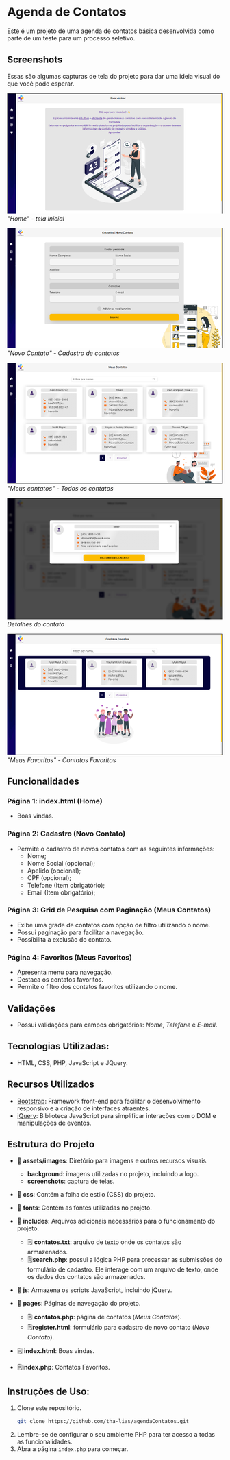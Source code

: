 # Agenda de Contatos

Este é um projeto de uma agenda de contatos básica desenvolvida como parte de um teste para um processo seletivo.

## Screenshots

Essas são algumas capturas de tela do projeto para dar uma ideia visual do que você pode esperar.

![Captura de Tela 5](./assets/images/screenshots/captura5.png)
*"Home" - tela inicial*

![Captura de Tela 2](./assets/images/screenshots/captura2.png)
*"Novo Contato" - Cadastro de contatos*

![Captura de Tela 3](./assets/images/screenshots/captura3.png)
*"Meus contatos" - Todos os contatos*

![Captura de Tela 3](./assets/images/screenshots/captura4.png)
*Detalhes do contato*

![Captura de Tela 1](./assets/images/screenshots/captura1.png)
*"Meus Favoritos" - Contatos Favoritos*

## Funcionalidades

### Página 1: index.html (Home)

- Boas vindas.

### Página 2: Cadastro  (Novo Contato)

- Permite o cadastro de novos contatos com as seguintes informações:
  - Nome;
  - Nome Social (opcional);
  - Apelido (opcional);
  - CPF (opcional);
  - Telefone (Item obrigatório);
  - Email (Item obrigatório);

### Página 3: Grid de Pesquisa com Paginação (Meus Contatos)

- Exibe uma grade de contatos com opção de filtro utilizando o nome.
- Possui paginação para facilitar a navegação.
- Possíbilita a exclusão do contato.

### Página 4: Favoritos (Meus Favoritos)

- Apresenta menu para navegação.
- Destaca os contatos favoritos.
- Permite o filtro dos contatos favoritos utilizando o nome.


## Validações

- Possui validações para campos obrigatórios: *Nome*, *Telefone* e *E-mail*.

## Tecnologias Utilizadas:
- HTML, CSS, PHP, JavaScript e JQuery.

## Recursos Utilizados

- [Bootstrap](https://getbootstrap.com/): Framework front-end para facilitar o desenvolvimento responsivo e a criação de interfaces atraentes.
- [jQuery](https://jquery.com/): Biblioteca JavaScript para simplificar interações com o DOM e manipulações de eventos.



## Estrutura do Projeto

- 📁 **assets/images**: Diretório para imagens e outros recursos visuais.
  - **background**: imagens utilizadas no projeto, incluindo a logo.
  - **screenshots**: captura de telas.
 
- 📁 **css**: Contém a folha de estilo (CSS) do projeto.
- 📁 **fonts**: Contém as fontes utilizadas no projeto.
- 📁 **includes**: Arquivos adicionais necessários para o funcionamento do projeto.
  - 🗒️ **contatos.txt**: arquivo de texto onde os contatos são armazenados.
  - 🗒️**search.php**: possui a lógica PHP para processar as submissões do formulário de cadastro. Ele interage com um arquivo de texto, onde os dados dos contatos são armazenados.
- 📁 **js**: Armazena os scripts JavaScript, incluindo jQuery.
- 📁 **pages**: Páginas de navegação do projeto.
  - 🗒️ **contatos.php**: página de contatos (*Meus Contatos*).
  - 🗒️**register.html**: formulário para cadastro de novo contato (*Novo Contato*).

- 🗒️ **index.html**: Boas vindas.
- 🗒️**index.php**: Contatos Favoritos.

## Instruções de Uso:
1. Clone este repositório.
   ```bash
   git clone https://github.com/tha-lias/agendaContatos.git

2. Lembre-se de configurar o seu ambiente PHP para ter acesso a todas as funcionalidades.
3. Abra a página `index.php` para começar.


